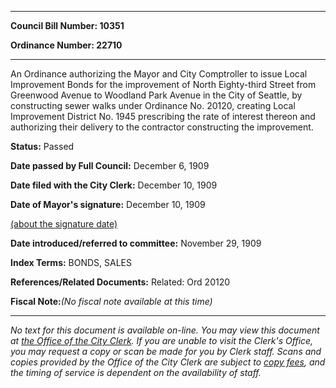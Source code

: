 

********

**Council Bill Number: 10351**
   
**Ordinance Number: 22710**
********

 An Ordinance authorizing the Mayor and City Comptroller to issue Local Improvement Bonds for the improvement of North Eighty-third Street from Greenwood Avenue to Woodland Park Avenue in the City of Seattle, by constructing sewer walks under Ordinance No. 20120, creating Local Improvement District No. 1945 prescribing the rate of interest thereon and authorizing their delivery to the contractor constructing the improvement.

**Status:** Passed
   
**Date passed by Full Council:** December 6, 1909
   
**Date filed with the City Clerk:** December 10, 1909
   
**Date of Mayor's signature:** December 10, 1909
   
[(about the signature date)](/~public/approvaldate.htm)
   
   
   
**Date introduced/referred to committee:** November 29, 1909
   
   
**Index Terms:** BONDS, SALES

**References/Related Documents:** Related: Ord 20120

**Fiscal Note:**_(No fiscal note available at this time)_
********

_No text for this document is available on-line. You may view this document at [the Office of the City Clerk](http://www.seattle.gov/leg/clerk/contactUs.htm). If you are unable to visit the Clerk's Office, you may request a copy or scan be made for you by Clerk staff. Scans and copies provided by the Office of the City Clerk are subject to [copy fees](http://clerk.seattle.gov/~public/clerkfees.htm), and the timing of service is dependent on the availability of staff._

